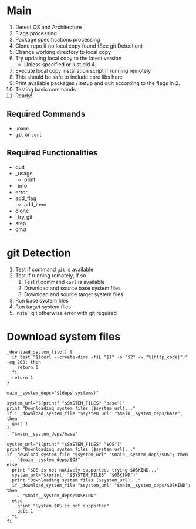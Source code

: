 # Main

1. Detect OS and Architecture
2. Flags processing
3. Package specifications processing
4. Clone repo if no local copy found (See git Detection)
5. Change working directory to local copy
6. Try updating local copy to the latest version
    - Unless specified or just did 4.
7. Execute local copy installation script if running remotely
8. This should be safe to include core libs here
9. Print available packages / setup and quit according to the flags in 2.
10. Testing basic commands
11. Ready!

## Required Commands

- `uname`
- `git` or `curl`

## Required Functionalities

- quit
- _usage
  - print
- _info
- error
- add_flag
  - add_item
- clone
- _try_git
- step
- cmd

# git Detection

1. Test if command `git` is available
2. Test if running remotely, if so
    1. Test if command `curl` is available
    2. Download and source base system files
    3. Download and source target system files
3. Run base system files
4. Run target system files
5. Install git otherwise error with git required

# Download system files

```
_download_system_file() {
  if test "$(curl --create-dirs -fsL "$1" -o "$2" -w "%{http_code}")" -eq 200; then
    return 0
  fi
  return 1
}
```

```
main__system_deps="$(deps systems)"

system_url="$(printf "$SYSTEM_FILES" "base")"
print "Downloading system files ($system_url)..."
if ! _download_system_file "$system_url" "$main__system_deps/base"; then
  quit 1
fi
. "$main__system_deps/base"

system_url="$(printf "$SYSTEM_FILES" "$OS")"
print "Downloading system files ($system_url)..."
if _download_system_file "$system_url" "$main__system_deps/$OS"; then
  . "$main__system_deps/$OS"
else
  print "$OS is not natively supported, trying $OSKIND..."
  system_url="$(printf "$SYSTEM_FILES" "$OSKIND")"
  print "Downloading system files ($system_url)..."
  if _download_system_file "$system_url" "$main__system_deps/$OSKIND"; then
    . "$main__system_deps/$OSKIND"
  else
    print "System $OS is not supported"
    quit 1
  fi
fi
```
